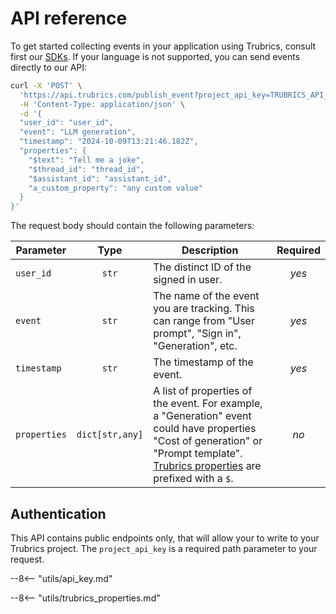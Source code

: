# API reference

To get started collecting events in your application using Trubrics, consult first our [SDKs](../track_events/sdks). If your language is not supported, you can send events directly to our API:

```bash
curl -X 'POST' \
  'https://api.trubrics.com/publish_event?project_api_key=TRUBRICS_API_KEY' \
  -H 'Content-Type: application/json' \
  -d '{
  "user_id": "user_id",
  "event": "LLM generation",
  "timestamp": "2024-10-09T13:21:46.182Z",
  "properties": {
    "$text": "Tell me a joke",
    "$thread_id": "thread_id",
    "$assistant_id": "assistant_id",
    "a_custom_property": "any custom value"
  }
}'
```

The request body should contain the following parameters:

| **Parameter** | **Type** | **Description** | **Required** |
|---|:---:|---|:---:|
| `user_id` | `str` | The distinct ID of the signed in user. | _yes_ |
| `event` | `str` | The name of the event you are tracking. This can range from "User prompt", "Sign in", "Generation", etc. | _yes_ |
| `timestamp` | `str` | The timestamp of the event. | _yes_ |
| `properties` | `dict[str,any]` | A list of properties of the event. For example, a "Generation" event could have properties "Cost of generation" or "Prompt template". [Trubrics properties](#trubrics-properties) are prefixed with a `$`. | _no_ |

## Authentication
This API contains public endpoints only, that will allow your to write to your Trubrics project. The `project_api_key` is a required path parameter to your request.

--8<-- "utils/api_key.md"

--8<-- "utils/trubrics_properties.md"
